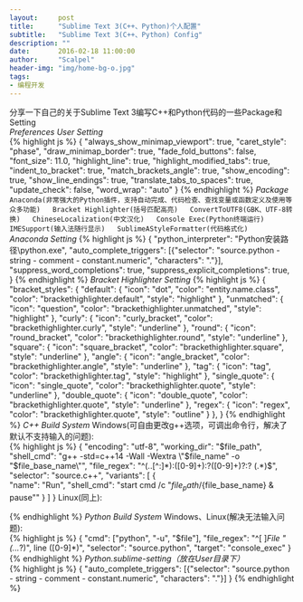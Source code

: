 ```yaml
---
layout:     post
title:      "Sublime Text 3(C++、Python)个人配置"
subtitle:   "Sublime Text 3(C++、Python) Config"
description: ""
date:       2016-02-18 11:00:00
author:     "Scalpel"
header-img: "img/home-bg-o.jpg"
tags:
- 编程开发
---
```

分享一下自己的关于Sublime Text 3编写C++和Python代码的一些Package和Setting  
*Preferences User Setting*  
{% highlight js %}
{
    "always_show_minimap_viewport": true,
    "caret_style": "phase",
    "draw_minimap_border": true,
    "fade_fold_buttons": false,
    "font_size": 11.0,
    "highlight_line": true,
    "highlight_modified_tabs": true,
    "indent_to_bracket": true,
    "match_brackets_angle": true,
    "show_encoding": true,
    "show_line_endings": true,
    "translate_tabs_to_spaces": true,
    "update_check": false,
    "word_wrap": "auto"
}
{% endhighlight %}
*Package*
`
Anaconda(非常强大的Python插件，支持自动完成、代码检查、查找变量或函数定义及使用等众多功能)  
Bracket Highlighter(括号匹配高亮)  
ConvertToUTF8(GBK、UTF-8转换)  
ChineseLocalization(中文汉化)  
Console Exec(Python终端运行)  
IMESupport(输入法随行显示)  
SublimeAStyleFormatter(代码格式化)  
`
*Anaconda Setting*
{% highlight js %}
{
    "python_interpreter": "Python安装路径\\python.exe",
    "auto_complete_triggers": [{"selector": "source.python - string - comment - constant.numeric", "characters": "."}],
    "suppress_word_completions": true,
    "suppress_explicit_completions": true,
}
{% endhighlight %}
*Bracket Highlighter Setting*
{% highlight js %}
{
    "bracket_styles": {
        "default": {
            "icon": "dot",
            "color": "entity.name.class",
            "color": "brackethighlighter.default",
            "style": "highlight"
        },
        "unmatched": {
            "icon": "question",
            "color": "brackethighlighter.unmatched",
            "style": "highlight"
        },
        "curly": {
            "icon": "curly_bracket",
            "color": "brackethighlighter.curly",
            "style": "underline"
        },
        "round": {
            "icon": "round_bracket",
            "color": "brackethighlighter.round",
            "style": "underline"
        },
        "square": {
            "icon": "square_bracket",
            "color": "brackethighlighter.square",
            "style": "underline"
        },
        "angle": {
            "icon": "angle_bracket",
            "color": "brackethighlighter.angle",
            "style": "underline"
        },
        "tag": {
            "icon": "tag",
            "color": "brackethighlighter.tag",
            "style": "highlight"
        },
        "single_quote": {
            "icon": "single_quote",
            "color": "brackethighlighter.quote",
            "style": "underline"
        },
        "double_quote": {
            "icon": "double_quote",
            "color": "brackethighlighter.quote",
            "style": "underline"
        },
        "regex": {
            "icon": "regex",
            "color": "brackethighlighter.quote",
            "style": "outline"
        }
    },
}
{% endhighlight %}
*C++ Build System*
Windows(可自由更改g++选项，可调出命令行，解决了默认不支持输入的问题):  
{% highlight js %}
{
    "encoding": "utf-8",
    "working_dir": "$file_path",
    "shell_cmd": "g++ -std=c++14 -Wall -Wextra \"$file_name\" -o \"$file_base_name\"",
    "file_regex": "^(..[^:]*):([0-9]+):?([0-9]+)?:? (.*)$",
    "selector": "source.c++",
    "variants": 
    [
        {   
        "name": "Run",
            "shell_cmd": "start cmd /c \"${file_path}/${file_base_name} & pause\""
        }
    ]
}
Linux(同上):  

{% endhighlight %}
*Python Build System*
Windows、Linux(解决无法输入问题):  
{% highlight js %}
{
    "cmd": ["python", "-u", "$file"],
    "file_regex": "^[ ]*File \"(...*?)\", line ([0-9]*)",
    "selector": "source.python",
    "target": "console_exec"
}
{% endhighlight %}
*Python.sublime-setting（放在User目录下）*  
{% highlight js %}
{
    "auto_complete_triggers": [{"selector": "source.python - string - comment - constant.numeric", "characters": "."}]
}
{% endhighlight %}
